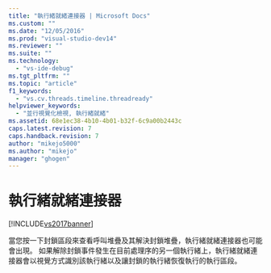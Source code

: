 ```yaml
---
title: "執行緒就緒連接器 | Microsoft Docs"
ms.custom: ""
ms.date: "12/05/2016"
ms.prod: "visual-studio-dev14"
ms.reviewer: ""
ms.suite: ""
ms.technology: 
  - "vs-ide-debug"
ms.tgt_pltfrm: ""
ms.topic: "article"
f1_keywords: 
  - "vs.cv.threads.timeline.threadready"
helpviewer_keywords: 
  - "並行視覺化檢視, 執行緒就緒"
ms.assetid: 68e1ec38-4b10-4b01-b32f-6c9a00b2443c
caps.latest.revision: 7
caps.handback.revision: 7
author: "mikejo5000"
ms.author: "mikejo"
manager: "ghogen"
---
```

# 執行緒就緒連接器
[!INCLUDE[vs2017banner](../code-quality/includes/vs2017banner.md)]

當您按一下封鎖區段來查看呼叫堆疊及其解決封鎖堆疊，執行緒就緒連接器也可能會出現。  如果解除封鎖事件發生在目前處理序的另一個執行緒上，執行緒就緒連接器會以視覺方式識別該執行緒以及讓封鎖的執行緒恢復執行的執行區段。